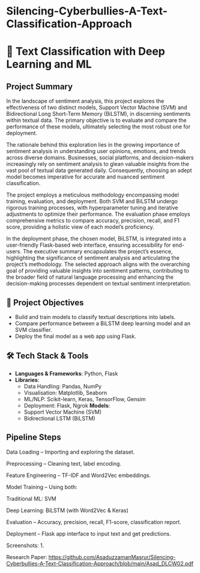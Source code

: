 # Silencing-Cyberbullies-A-Text-Classification-Approach

# 🧠 Text Classification with Deep Learning and ML

## Project Summary
In the landscape of sentiment analysis, this project explores the effectiveness
of two distinct models, Support Vector Machine (SVM) and Bidirectional Long
Short-Term Memory (BiLSTM), in discerning sentiments within textual data.
The primary objective is to evaluate and compare the performance of these
models, ultimately selecting the most robust one for deployment.

The rationale behind this exploration lies in the growing importance of sentiment analysis in understanding user opinions, emotions, and trends across
diverse domains. Businesses, social platforms, and decision-makers increasingly
rely on sentiment analysis to glean valuable insights from the vast pool of textual data generated daily. Consequently, choosing an adept model becomes
imperative for accurate and nuanced sentiment classification.

The project employs a meticulous methodology encompassing model training, evaluation, and deployment. Both SVM and BiLSTM undergo rigorous
training processes, with hyperparameter tuning and iterative adjustments to
optimize their performance. The evaluation phase employs comprehensive metrics to compare accuracy, precision, recall, and F1 score, providing a holistic
view of each model’s proficiency.

In the deployment phase, the chosen model, BiLSTM, is integrated into a
user-friendly Flask-based web interface, ensuring accessibility for end-users. The
executive summary encapsulates the project’s essence, highlighting the significance of sentiment analysis and articulating the project’s methodology. The
selected approach aligns with the overarching goal of providing valuable insights
into sentiment patterns, contributing to the broader field of natural language
processing and enhancing the decision-making processes dependent on textual
sentiment interpretation.

## 📌 Project Objectives

- Build and train models to classify textual descriptions into labels.
- Compare performance between a BiLSTM deep learning model and an SVM classifier.
- Deploy the final model as a web app using Flask.

## 🛠️ Tech Stack & Tools

- **Languages & Frameworks**: Python, Flask
- **Libraries**: 
  - Data Handling: Pandas, NumPy
  - Visualisation: Matplotlib, Seaborn
  - ML/NLP: Scikit-learn, Keras, TensorFlow, Gensim
  - Deployment: Flask, Ngrok
 **Models**: 
  - Support Vector Machine (SVM)
  - Bidirectional LSTM (BiLSTM)
 
 ## Pipeline Steps
Data Loading – Importing and exploring the dataset.

Preprocessing – Cleaning text, label encoding.

Feature Engineering – TF-IDF and Word2Vec embeddings.

Model Training – Using both:

Traditional ML: SVM

Deep Learning: BiLSTM (with Word2Vec & Keras)

Evaluation – Accuracy, precision, recall, F1-score, classification report.

Deployment – Flask app interface to input text and get predictions.

Screenshots:
1.


Research Paper: https://github.com/AsaduzzamanMasrur/Silencing-Cyberbullies-A-Text-Classification-Approach/blob/main/Asad_DLCW02.pdf

